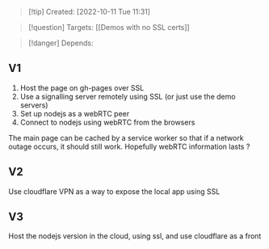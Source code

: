 >[!tip] Created: [2022-10-11 Tue 11:31]

>[!question] Targets: [[Demos with no SSL certs]]

>[!danger] Depends: 

## V1
1. Host the page on gh-pages over SSL
2. Use a signalling server remotely using SSL (or just use the demo servers)
3. Set up nodejs as a webRTC peer
4. Connect to nodejs using webRTC from the browsers

The main page can be cached by a service worker so that if a network outage occurs, it should still work.  Hopefully webRTC information lasts ?

## V2
Use cloudflare VPN as a way to expose the local app using SSL

## V3
Host the nodejs version in the cloud, using ssl, and use cloudflare as a front